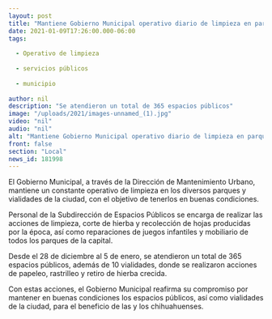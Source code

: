 ```yaml
---
layout: post
title: "Mantiene Gobierno Municipal operativo diario de limpieza en parques y vialidades"
date: 2021-01-09T17:26:00.000-06:00
tags:
  
  - Operativo de limpieza
  
  - servicios públicos
  
  - municipio
  
author: nil
description: "Se atendieron un total de 365 espacios públicos"
image: "/uploads/2021/images-unnamed_(1).jpg"
video: "nil"
audio: "nil"
alt: "Mantiene Gobierno Municipal operativo diario de limpieza en parques y vialidades"
front: false
section: "Local"
news_id: 181998
---
```


El Gobierno Municipal, a través de la Dirección de Mantenimiento Urbano, mantiene un constante operativo de limpieza en los diversos parques y vialidades de la ciudad, con el objetivo de tenerlos en buenas condiciones.

Personal de la Subdirección de Espacios Públicos se encarga de realizar las acciones de limpieza, corte de hierba y recolección de hojas producidas por la época, así como reparaciones de juegos infantiles y mobiliario de todos los parques de la capital.

Desde el 28 de diciembre al 5 de enero, se atendieron un total de 365 espacios públicos, además de 10 vialidades, donde se realizaron acciones de papeleo, rastrilleo y retiro de hierba crecida.

Con estas acciones, el Gobierno Municipal reafirma su compromiso por mantener en buenas condiciones los espacios públicos, así como vialidades de la ciudad, para el beneficio de las y los chihuahuenses.
